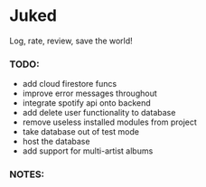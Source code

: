 # Juked

Log, rate, review, save the world!

### TODO:

- add cloud firestore funcs
- improve error messages throughout
- integrate spotify api onto backend
- add delete user functionality to database
- remove useless installed modules from project
- take database out of test mode
- host the database
- add support for multi-artist albums

### NOTES:

